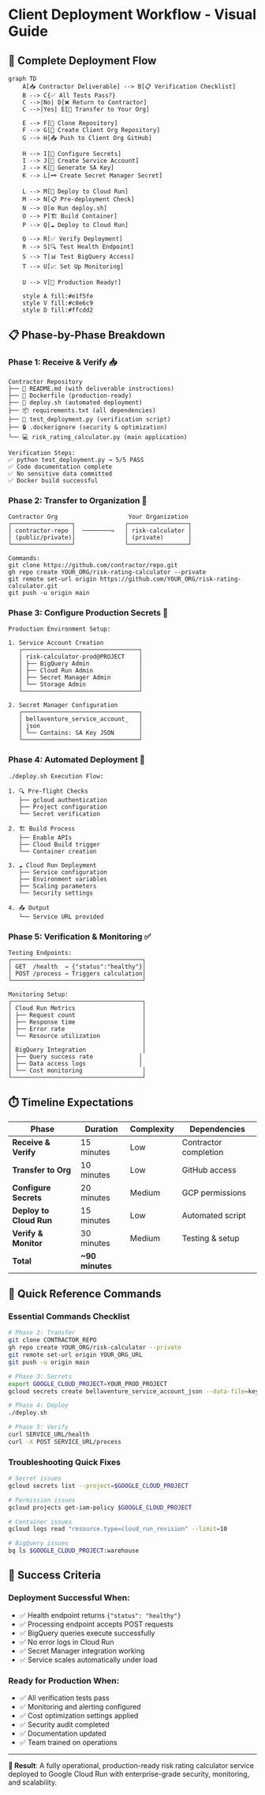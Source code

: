 # Client Deployment Workflow - Visual Guide

## 🔄 **Complete Deployment Flow**

```mermaid
graph TD
    A[📥 Contractor Deliverable] --> B[📋 Verification Checklist]
    B --> C{✅ All Tests Pass?}
    C -->|No| D[❌ Return to Contractor]
    C -->|Yes| E[🔄 Transfer to Your Org]
    
    E --> F[📂 Clone Repository]
    F --> G[🏢 Create Client Org Repository]
    G --> H[📤 Push to Client Org GitHub]
    
    H --> I[🔐 Configure Secrets]
    I --> J[👤 Create Service Account]
    J --> K[🔑 Generate SA Key]
    K --> L[🗝️ Create Secret Manager Secret]
    
    L --> M[🚀 Deploy to Cloud Run]
    M --> N[📋 Pre-deployment Check]
    N --> O[⚙️ Run deploy.sh]
    O --> P[🏗️ Build Container]
    P --> Q[☁️ Deploy to Cloud Run]
    
    Q --> R[✅ Verify Deployment]
    R --> S[🔍 Test Health Endpoint]
    S --> T[📊 Test BigQuery Access]
    T --> U[📈 Set Up Monitoring]
    
    U --> V[🎯 Production Ready!]
    
    style A fill:#e1f5fe
    style V fill:#c8e6c9
    style D fill:#ffcdd2
```

## 📋 **Phase-by-Phase Breakdown**

### **Phase 1: Receive & Verify** 📥
```
Contractor Repository
├── 📄 README.md (with deliverable instructions)
├── 🐳 Dockerfile (production-ready)
├── 🚀 deploy.sh (automated deployment)
├── 📦 requirements.txt (all dependencies)
├── 🧪 test_deployment.py (verification script)
├── 🔒 .dockerignore (security & optimization)
└── 💻 risk_rating_calculator.py (main application)

Verification Steps:
✅ python test_deployment.py → 5/5 PASS
✅ Code documentation complete
✅ No sensitive data committed
✅ Docker build successful
```

### **Phase 2: Transfer to Organization** 🔄
```
Contractor Org                    Your Organization
┌─────────────────┐              ┌─────────────────┐
│ contractor-repo │  ────────→   │ risk-calculator │
│ (public/private)│              │ (private)       │
└─────────────────┘              └─────────────────┘

Commands:
git clone https://github.com/contractor/repo.git
gh repo create YOUR_ORG/risk-rating-calculator --private
git remote set-url origin https://github.com/YOUR_ORG/risk-rating-calculator.git
git push -u origin main
```

### **Phase 3: Configure Production Secrets** 🔐
```
Production Environment Setup:

1. Service Account Creation
   ┌─────────────────────────────────┐
   │ risk-calculator-prod@PROJECT    │
   │ ├── BigQuery Admin              │
   │ ├── Cloud Run Admin             │
   │ ├── Secret Manager Admin        │
   │ └── Storage Admin               │
   └─────────────────────────────────┘

2. Secret Manager Configuration
   ┌─────────────────────────────────┐
   │ bellaventure_service_account_   │
   │ json                            │
   │ └── Contains: SA Key JSON       │
   └─────────────────────────────────┘
```

### **Phase 4: Automated Deployment** 🚀
```
./deploy.sh Execution Flow:

1. 🔍 Pre-flight Checks
   ├── gcloud authentication
   ├── Project configuration
   └── Secret verification

2. 🏗️ Build Process
   ├── Enable APIs
   ├── Cloud Build trigger
   └── Container creation

3. ☁️ Cloud Run Deployment
   ├── Service configuration
   ├── Environment variables
   ├── Scaling parameters
   └── Security settings

4. 📤 Output
   └── Service URL provided
```

### **Phase 5: Verification & Monitoring** ✅
```
Testing Endpoints:
┌─────────────────────────────────────┐
│ GET  /health  → {"status":"healthy"}│
│ POST /process → Triggers calculation│
└─────────────────────────────────────┘

Monitoring Setup:
┌─────────────────────────────────────┐
│ Cloud Run Metrics                   │
│ ├── Request count                   │
│ ├── Response time                   │
│ ├── Error rate                      │
│ └── Resource utilization            │
│                                     │
│ BigQuery Integration                │
│ ├── Query success rate             │
│ ├── Data access logs               │
│ └── Cost monitoring                 │
└─────────────────────────────────────┘
```

## ⏱️ **Timeline Expectations**

| Phase | Duration | Complexity | Dependencies |
|-------|----------|------------|--------------|
| **Receive & Verify** | 15 minutes | Low | Contractor completion |
| **Transfer to Org** | 10 minutes | Low | GitHub access |
| **Configure Secrets** | 20 minutes | Medium | GCP permissions |
| **Deploy to Cloud Run** | 15 minutes | Low | Automated script |
| **Verify & Monitor** | 30 minutes | Medium | Testing & setup |
| **Total** | **~90 minutes** | | |

## 🔧 **Quick Reference Commands**

### **Essential Commands Checklist**
```bash
# Phase 2: Transfer
git clone CONTRACTOR_REPO
gh repo create YOUR_ORG/risk-calculator --private
git remote set-url origin YOUR_ORG_URL
git push -u origin main

# Phase 3: Secrets
export GOOGLE_CLOUD_PROJECT=YOUR_PROD_PROJECT
gcloud secrets create bellaventure_service_account_json --data-file=key.json

# Phase 4: Deploy
./deploy.sh

# Phase 5: Verify
curl SERVICE_URL/health
curl -X POST SERVICE_URL/process
```

### **Troubleshooting Quick Fixes**
```bash
# Secret issues
gcloud secrets list --project=$GOOGLE_CLOUD_PROJECT

# Permission issues  
gcloud projects get-iam-policy $GOOGLE_CLOUD_PROJECT

# Container issues
gcloud logs read "resource.type=cloud_run_revision" --limit=10

# BigQuery issues
bq ls $GOOGLE_CLOUD_PROJECT:warehouse
```

## 🎯 **Success Criteria**

### **Deployment Successful When:**
- ✅ Health endpoint returns `{"status": "healthy"}`
- ✅ Processing endpoint accepts POST requests
- ✅ BigQuery queries execute successfully
- ✅ No error logs in Cloud Run
- ✅ Secret Manager integration working
- ✅ Service scales automatically under load

### **Ready for Production When:**
- ✅ All verification tests pass
- ✅ Monitoring and alerting configured
- ✅ Cost optimization settings applied
- ✅ Security audit completed
- ✅ Documentation updated
- ✅ Team trained on operations

---

**🚀 Result**: A fully operational, production-ready risk rating calculator service deployed to Google Cloud Run with enterprise-grade security, monitoring, and scalability. 
